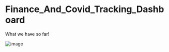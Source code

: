 # Finance_And_Covid_Tracking_Dashboard

What we have so far!

![image](https://user-images.githubusercontent.com/31114603/108300641-b1e75080-716e-11eb-9f78-03dd36b61d03.png)
